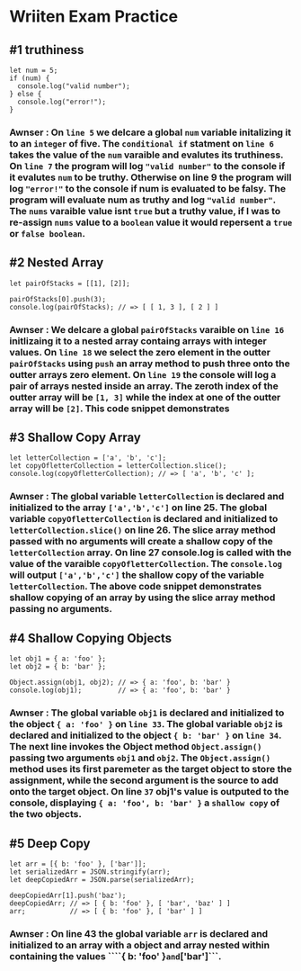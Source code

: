 # Wriiten Exam Practice

## #1 truthiness
```
let num = 5;
if (num) {
  console.log("valid number");
} else {
  console.log("error!");
}
```
### Awnser : On ```line 5``` we delcare a global ```num``` variable initalizing it to an ```integer``` of five. The ```conditional if``` statment on ```line 6``` takes the value of the ```num``` varaible and evalutes its truthiness. On ```line 7``` the program will log ```"valid number"``` to the console if it evalutes ```num``` to be truthy. Otherwise on line 9 the program will log ```"error!"``` to the console if num is evaluated to be falsy. The program will evaluate num as truthy and log ```"valid number"```. The ```nums``` varaible value isnt ```true``` but a truthy value, if I was to re-assign ```nums``` value to a ```boolean``` value it would repersent a ```true``` or ```false boolean```.

## #2 Nested Array
```
let pairOfStacks = [[1], [2]];

pairOfStacks[0].push(3);
console.log(pairOfStacks); // => [ [ 1, 3 ], [ 2 ] ]
```
### Awnser : We delcare a global ```pairOfStacks``` varaible on ```line 16``` initlizaing it to a nested array containg arrays with integer values. On ```line 18``` we select the zero element in the outter ```pairOfStacks``` using ```push``` an array method to push three onto the outter arrays zero element. On ```line 19``` the console will log a pair of arrays nested inside an array. The zeroth index of the outter array will be ```[1, 3]``` while the index at one of the outter array will be ```[2]```. This code snippet demonstrates  

## #3 Shallow Copy Array
```
let letterCollection = ['a', 'b', 'c'];
let copyOfletterCollection = letterCollection.slice();
console.log(copyOfletterCollection); // => [ 'a', 'b', 'c' ];
``` 
### Awnser : The global variable ```letterCollection``` is declared and initialized to the array ```['a','b','c']``` on line 25. The global variable ```copyOfletterCollection``` is declared and initialized to ```letterCollection.slice()``` on line 26. The slice array method passed with no arguments will create a shallow copy of the ```letterCollection``` array. On line 27 console.log is called with the value of the varaible ```copyOfletterCollection```. The ```console.log``` will output ```['a','b','c']``` the shallow copy of the variable ```letterCollection```. The above code snippet demonstrates shallow copying of an array by using the slice array method passing no arguments.   

## #4 Shallow Copying Objects
```
let obj1 = { a: 'foo' };
let obj2 = { b: 'bar' };

Object.assign(obj1, obj2); // => { a: 'foo', b: 'bar' }
console.log(obj1);         // => { a: 'foo', b: 'bar' }
``` 
### Awnser : The global variable ```obj1``` is declared and initialized to the object ```{ a: 'foo' }``` on ```line 33```. The global variable ```obj2``` is declared and initialized to the object ```{ b: 'bar' }``` on ```line 34```. The next line invokes the Object method ```Object.assign()``` passing two arguments ```obj1``` and ```obj2```. The ```Object.assign()``` method uses its first paremeter as the target object to store the assignment, while the second argument is the source to add onto the target object. On line ```37``` obj1's value is outputed to the console, displaying ```{ a: 'foo', b: 'bar' }``` a ```shallow copy``` of the two objects.  

## #5 Deep Copy 
```
let arr = [{ b: 'foo' }, ['bar']];
let serializedArr = JSON.stringify(arr);
let deepCopiedArr = JSON.parse(serializedArr);

deepCopiedArr[1].push('baz');
deepCopiedArr; // => [ { b: 'foo' }, [ 'bar', 'baz' ] ]
arr;           // => [ { b: 'foo' }, [ 'bar' ] ]
``` 

### Awnser : On line 43 the global variable ```arr``` is declared and initialized to an array with a object and array nested within containing the values ````{ b: 'foo' }``` and ```['bar']```.     

